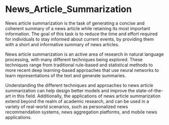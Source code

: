 # News_Article_Summarization

  News article summarization is the task of generating a concise and coherent summary of a news article while retaining its most important information. The goal of this task is to reduce the time and effort required for individuals to stay informed about current events, by providing them with a short and informative summary of news articles.

  News article summarization is an active area of research in natural language processing, with many different techniques being explored. These techniques range from traditional rule-based and statistical methods to more recent deep learning-based approaches that use neural networks to learn representations of the text and generate summaries.

  Understanding the different techniques and approaches to news article summarization can help design better models and improve the state-of-the-art in this field. Additionally, the applications of news article summarization extend beyond the realm of academic research, and can be used in a variety of real-world scenarios, such as personalized news recommendation systems, news aggregation platforms, and mobile news applications.

